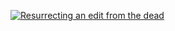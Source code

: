 [![Resurrecting an edit from the dead](https://cdn.glitch.com/d95744a7-5475-40ca-ba73-eaba330fe4d8%2Fedit-from-death.gif?v=1604484073242)](https://twitter.com/Photoshop/status/1320757422458363904)
